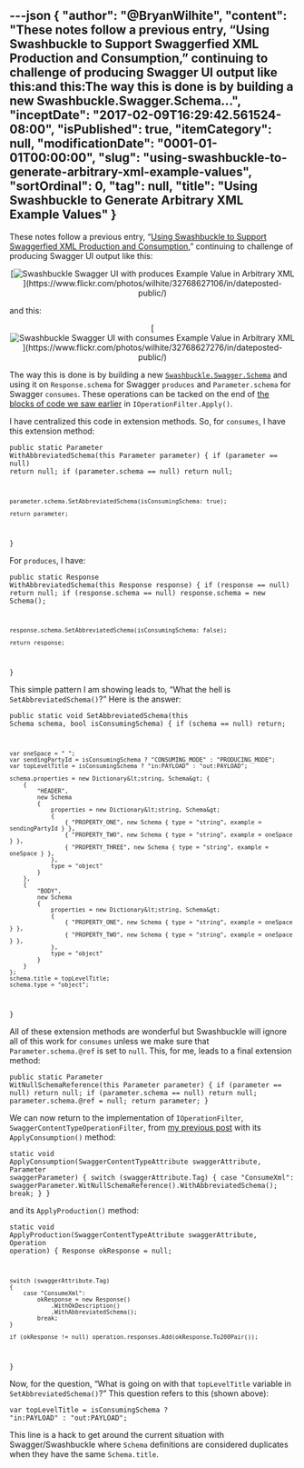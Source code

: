 ---json
{
  "author": "@BryanWilhite",
  "content": "These notes follow a previous entry, “Using Swashbuckle to Support Swaggerfied XML Production and Consumption,” continuing to challenge of producing Swagger UI output like this:and this:The way this is done is by building a new Swashbuckle.Swagger.Schema...",
  "inceptDate": "2017-02-09T16:29:42.561524-08:00",
  "isPublished": true,
  "itemCategory": null,
  "modificationDate": "0001-01-01T00:00:00",
  "slug": "using-swashbuckle-to-generate-arbitrary-xml-example-values",
  "sortOrdinal": 0,
  "tag": null,
  "title": "Using Swashbuckle to Generate Arbitrary XML Example Values"
}
---

These notes follow a previous entry, “[Using Swashbuckle to Support Swaggerfied XML Production and Consumption](http://songhayblog.azurewebsites.net/entry/using-swashbuckle-to-support-swaggerfied-xml-production-and-consumption),” continuing to challenge of producing Swagger UI output like this:
<div style="text-align:center">[<img src="https://farm4.staticflickr.com/3829/32768627106_141f2fe4a0_o_d.png" alt="Swashbuckle Swagger UI with produces Example Value in Arbitrary XML" title="!*m82">](https://www.flickr.com/photos/wilhite/32768627106/in/dateposted-public/)</div>

and this:
<div style="text-align:center">[<img src="https://farm3.staticflickr.com/2539/32768627276_e1a5e59894_o_d.png" alt="Swashbuckle Swagger UI with consumes Example Value in Arbitrary XML" title="!*m82">](https://www.flickr.com/photos/wilhite/32768627276/in/dateposted-public/)</div>

The way this is done is by building a new [`Swashbuckle.Swagger.Schema`](https://github.com/domaindrivendev/Swashbuckle/blob/2ed189b041e0e7849ec59a2fa2c0078e540a8359/Swashbuckle.Core/Swagger/SwaggerDocument.cs#L162) and using it on `Response.schema` for Swagger `produces` and `Parameter.schema` for Swagger `consumes`. These operations can be tacked on the end of [the blocks of code we saw earlier](https://gist.github.com/BryanWilhite/1a0e8c14a5002995aa5eb7984bfa5cd0) in `IOperationFilter.Apply()`.

I have centralized this code in extension methods. So, for `consumes`, I have this extension method:

<code class="lang-c#">public static Parameter WithAbbreviatedSchema(this Parameter parameter)
{
    if (parameter == null) return null;
    if (parameter.schema == null) return null;

    parameter.schema.SetAbbreviatedSchema(isConsumingSchema: true);

    return parameter;
}
</code>

For `produces`, I have:

<code class="lang-c#">public static Response WithAbbreviatedSchema(this Response response)
{
    if (response == null) return null;
    if (response.schema == null) response.schema = new Schema();

    response.schema.SetAbbreviatedSchema(isConsumingSchema: false);

    return response;
}
</code>

This simple pattern I am showing leads to, “What the hell is `SetAbbreviatedSchema()`?” Here is the answer:

<code class="lang-c#">public static void SetAbbreviatedSchema(this Schema schema, bool isConsumingSchema)
{
    if (schema == null) return;

    var oneSpace = " ";
    var sendingPartyId = isConsumingSchema ? "CONSUMING_MODE" : "PRODUCING_MODE";
    var topLevelTitle = isConsumingSchema ? "in:PAYLOAD" : "out:PAYLOAD";

    schema.properties = new Dictionary&lt;string, Schema&gt; {
        {
            "HEADER",
            new Schema
            {
                properties = new Dictionary&lt;string, Schema&gt;
                {
                    { "PROPERTY_ONE", new Schema { type = "string", example = sendingPartyId } },
                    { "PROPERTY_TWO", new Schema { type = "string", example = oneSpace } },
                    { "PROPERTY_THREE", new Schema { type = "string", example = oneSpace } },
                },
                type = "object"
            }
        },
        {
            "BODY",
            new Schema
            {
                properties = new Dictionary&lt;string, Schema&gt;
                {
                    { "PROPERTY_ONE", new Schema { type = "string", example = oneSpace } },
                    { "PROPERTY_TWO", new Schema { type = "string", example = oneSpace } },
                },
                type = "object"
            }
        }
    };
    schema.title = topLevelTitle;
    schema.type = "object";
}
</code>

All of these extension methods are wonderful but Swashbuckle will ignore all of this work for `consumes` unless we make sure that `Parameter.schema.@ref` is set to `null`. This, for me, leads to a final extension method:

<code class="lang-c#">public static Parameter WitNullSchemaReference(this Parameter parameter)
{
    if (parameter == null) return null;
    if (parameter.schema == null) return null;
    parameter.schema.@ref = null;
    return parameter;
}
</code>

We can now return to the implementation of `IOperationFilter`, `SwaggerContentTypeOperationFilter`, from [my previous post](http://songhayblog.azurewebsites.net/entry/using-swashbuckle-to-support-swaggerfied-xml-production-and-consumption) with its `ApplyConsumption()` method:

<code class="lang-c#">static void ApplyConsumption(SwaggerContentTypeAttribute swaggerAttribute, Parameter swaggerParameter)
{
    switch (swaggerAttribute.Tag)
    {
        case "ConsumeXml":
            swaggerParameter.WitNullSchemaReference().WithAbbreviatedSchema();
            break;
    }
}
</code>

and its `ApplyProduction()` method:

<code class="lang-c#">static void ApplyProduction(SwaggerContentTypeAttribute swaggerAttribute, Operation operation)
{
    Response okResponse = null;

    switch (swaggerAttribute.Tag)
    {
        case "ConsumeXml":
            okResponse = new Response()
                .WithOkDescription()
                .WithAbbreviatedSchema();
            break;
    }

    if (okResponse != null) operation.responses.Add(okResponse.To200Pair());
}
</code>

Now, for the question, “What is going on with that `topLevelTitle` variable in `SetAbbreviatedSchema()`?” This question refers to this (shown above):

<code class="lang-c#">var topLevelTitle = isConsumingSchema ? "in:PAYLOAD" : "out:PAYLOAD";
</code>

This line is a hack to get around the current situation with Swagger/Swashbuckle where `Schema` definitions are considered duplicates when they have the same `Schema.title`.
